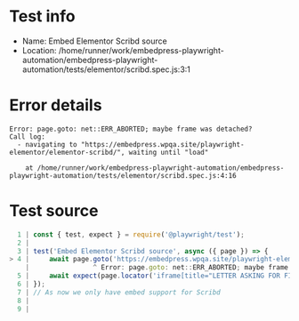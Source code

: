 # Test info

- Name: Embed Elementor Scribd source
- Location: /home/runner/work/embedpress-playwright-automation/embedpress-playwright-automation/tests/elementor/scribd.spec.js:3:1

# Error details

```
Error: page.goto: net::ERR_ABORTED; maybe frame was detached?
Call log:
  - navigating to "https://embedpress.wpqa.site/playwright-elementor/elementor-scribd/", waiting until "load"

    at /home/runner/work/embedpress-playwright-automation/embedpress-playwright-automation/tests/elementor/scribd.spec.js:4:16
```

# Test source

```ts
  1 | const { test, expect } = require('@playwright/test');
  2 |
  3 | test('Embed Elementor Scribd source', async ({ page }) => {
> 4 |     await page.goto('https://embedpress.wpqa.site/playwright-elementor/elementor-scribd/');
    |                ^ Error: page.goto: net::ERR_ABORTED; maybe frame was detached?
  5 |     await expect(page.locator('iframe[title="LETTER ASKING FOR FINANCIAL ASSISTANCE IN PAYING HOSPITAL BILLS \\(for Scribd\\)"]').contentFrame().getByRole('link', { name: 'View on Scribd.com' })).toBeVisible();
  6 | });
  7 | // As now we only have embed support for Scribd
  8 |
  9 |
```